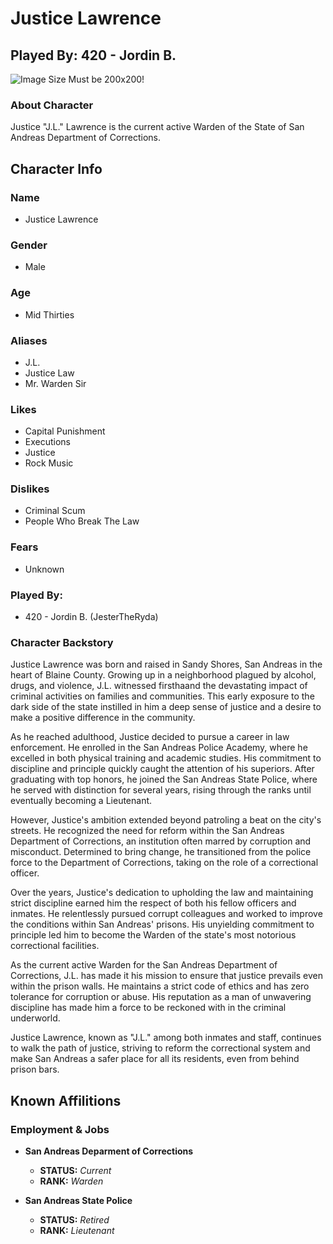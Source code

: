 # Justice Lawrence
## Played By: 420 - Jordin B. 

![Image Size Must be 200x200!](https://cdn.discordapp.com/attachments/1069399090334543963/1156719485558997002/image.png?ex=6515fe78&is=6514acf8&hm=53f648ac76e841c40059b78be83d9eaaf1eaa95622b06c115d5fccac4074a8c0&)

### About Character
Justice "J.L." Lawrence is the current active Warden of the State of San Andreas Department of Corrections.  

## Character Info
### Name
- Justice Lawrence

### Gender
- Male

### Age
- Mid Thirties

### Aliases 
- J.L.
- Justice Law
- Mr. Warden Sir
  
### Likes
- Capital Punishment
- Executions
- Justice
- Rock Music 

### Dislikes
- Criminal Scum
- People Who Break The Law


### Fears
- Unknown

### Played By: 
- 420 - Jordin B. (JesterTheRyda)


### Character Backstory
Justice Lawrence was born and raised in Sandy Shores, San Andreas in the heart of Blaine County. Growing up in a neighborhood plagued by alcohol, drugs, and violence, J.L. witnessed firsthaand the devastating impact of criminal activities on families and communities. This early exposure to the dark side of the state instilled in him a deep sense of justice and a desire to make a positive difference in the community. 

As he reached adulthood, Justice decided to pursue a career in law enforcement. He enrolled in the San Andreas Police Academy, where he excelled in both physical training and academic studies. His commitment to discipline and principle quickly caught the attention of his superiors. After graduating with top honors, he joined the San Andreas State Police, where he served with distinction for several years, rising through the ranks until eventually becoming a Lieutenant. 

However, Justice's ambition extended beyond patroling a beat on the city's streets. He recognized the need for reform within the San Andreas Department of Corrections, an institution often marred by corruption and misconduct. Determined to bring change, he transitioned from the police force to the Department of Corrections, taking on the role of a correctional officer.

Over the years, Justice's dedication to upholding the law and maintaining strict discipline earned him the respect of both his fellow officers and inmates. He relentlessly pursued corrupt colleagues and worked to improve the conditions within San Andreas' prisons. His unyielding commitment to principle led him to become the Warden of the state's most notorious correctional facilities.

As the current active Warden for the San Andreas Department of Corrections, J.L. has made it his mission to ensure that justice prevails even within the prison walls. He maintains a strict code of ethics and has zero tolerance for corruption or abuse. His reputation as a man of unwavering discipline has made him a force to be reckoned with in the criminal underworld.

Justice Lawrence, known as "J.L." among both inmates and staff, continues to walk the path of justice, striving to reform the correctional system and make San Andreas a safer place for all its residents, even from behind prison bars.

## Known Affilitions 
### Employment & Jobs
- **San Andreas Deparment of Corrections**
  - **STATUS:** *Current*
  - **RANK:** *Warden*

- **San Andreas State Police**
  - **STATUS:** *Retired* 
  - **RANK:** *Lieutenant*